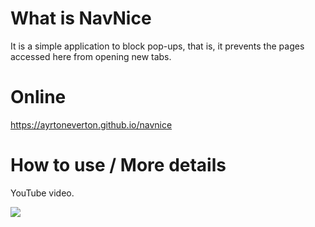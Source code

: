 # What is NavNice

It is a simple application to block pop-ups, that is, it prevents the pages accessed here from opening new tabs.

# Online

https://ayrtoneverton.github.io/navnice

# How to use / More details

YouTube video.

[![](http://img.youtube.com/vi/GG8psJpoFeo/mqdefault.jpg)](https://youtu.be/GG8psJpoFeo "")
